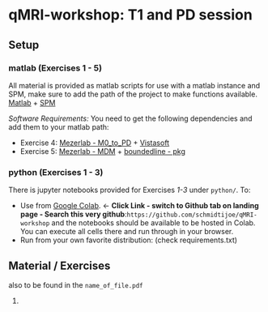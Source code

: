 # qMRI-workshop: T1 and PD session

## Setup

### matlab    (Exercises 1 - 5)
All material is provided as matlab scripts for use with a matlab instance and SPM, make sure to add the path of the project to make functions available.
[Matlab](http://www.mathworks.com/products/matlab/) + [SPM](https://www.fil.ion.ucl.ac.uk/spm/software/download/)

*Software Requirements:* You need to get the following dependencies and add them to your matlab path:
- Exercise 4: [Mezerlab - M0_to_PD](https://github.com/MezerLab/M0_to_PD) + [Vistasoft](https://github.com/vistalab/vistasoft)
- Exercise 5: [Mezerlab - MDM](https://github.com/MezerLab/MDM_toolbox) + [boundedline - pkg](https://github.com/kakearney/boundedline-pkg)

### python    (Exercises 1 - 3)
There is jupyter notebooks provided for Exercises *1-3* under `python/`.
To:
- Use from [Google Colab](https://colab.research.google.com). $\leftarrow$ **Click Link - switch to Github tab on landing page - Search this very github**:`https://github.com/schmidtijoe/qMRI-workshop` and the notebooks should be available to be hosted in Colab. You can execute all cells there and run through in your browser.
- Run from your own favorite distribution: (check requirements.txt)

## Material / Exercises
also to be found in the `name_of_file.pdf`

1) 

